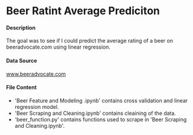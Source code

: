 # Beer Ratint Average Prediciton

#### Description
The goal was to see if I could predict the average rating of a beer on beeradvocate.com
using linear regression.

#### Data Source
www.beeradvocate.com

#### File Content
- 'Beer Feature and Modeling .ipynb' contains cross validation and linear regression model.
- 'Beer Scraping and Cleaning.ipynb' contains cleaining of the data. 
- 'beer_function.py' contains functions used to scrape in 'Beer Scraping and Cleaning.ipynb'.

